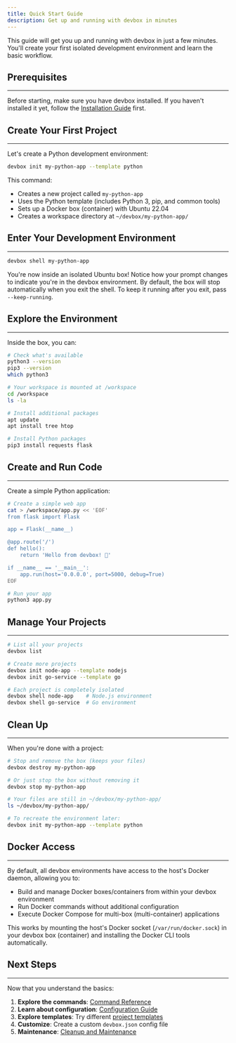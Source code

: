 ```yaml
---
title: Quick Start Guide
description: Get up and running with devbox in minutes
---
```


This guide will get you up and running with devbox in just a few minutes. You'll create your first isolated development environment and learn the basic workflow.

## Prerequisites
---

Before starting, make sure you have devbox installed. If you haven't installed it yet, follow the [Installation Guide](/docs//install/) first.

## Create Your First Project
---

Let's create a Python development environment:

```bash
devbox init my-python-app --template python
```

This command:
- Creates a new project called `my-python-app`
- Uses the Python template (includes Python 3, pip, and common tools)
- Sets up a Docker box (container) with Ubuntu 22.04
- Creates a workspace directory at `~/devbox/my-python-app/`

## Enter Your Development Environment
---

```bash
devbox shell my-python-app
```

You're now inside an isolated Ubuntu box! Notice how your prompt changes to indicate you're in the devbox environment.
By default, the box will stop automatically when you exit the shell. To keep it running after you exit, pass `--keep-running`.

## Explore the Environment
---

Inside the box, you can:

```bash
# Check what's available
python3 --version
pip3 --version
which python3

# Your workspace is mounted at /workspace
cd /workspace
ls -la

# Install additional packages
apt update
apt install tree htop

# Install Python packages
pip3 install requests flask
```

## Create and Run Code
---

Create a simple Python application:

```bash
# Create a simple web app
cat > /workspace/app.py << 'EOF'
from flask import Flask

app = Flask(__name__)

@app.route('/')
def hello():
    return 'Hello from devbox! 🚀'

if __name__ == '__main__':
    app.run(host='0.0.0.0', port=5000, debug=True)
EOF

# Run your app
python3 app.py
```

## Manage Your Projects
---

```bash
# List all your projects
devbox list

# Create more projects
devbox init node-app --template nodejs
devbox init go-service --template go

# Each project is completely isolated
devbox shell node-app    # Node.js environment
devbox shell go-service  # Go environment
```

## Clean Up
---

When you're done with a project:

```bash
# Stop and remove the box (keeps your files)
devbox destroy my-python-app

# Or just stop the box without removing it
devbox stop my-python-app

# Your files are still in ~/devbox/my-python-app/
ls ~/devbox/my-python-app/

# To recreate the environment later:
devbox init my-python-app --template python
```

## Docker Access
---

By default, all devbox environments have access to the host's Docker daemon, allowing you to:

- Build and manage Docker boxes/containers from within your devbox environment
- Run Docker commands without additional configuration
- Execute Docker Compose for multi-box (multi-container) applications

This works by mounting the host's Docker socket (`/var/run/docker.sock`) in your devbox box (container) and installing the Docker CLI tools automatically.

## Next Steps
---

Now that you understand the basics:

1. **Explore the commands**: [Command Reference](/docs/cli/)
2. **Learn about configuration**: [Configuration Guide](/docs/configuration/)
3. **Explore templates**: Try different [project templates](/docs/templates/)
4. **Customize**: Create a custom `devbox.json` config file
5. **Maintenance**: [Cleanup and Maintenance](/docs/cleanup-maintenance/)
